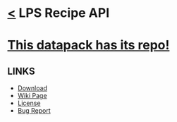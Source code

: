 # [<](../README.md) LPS Recipe API

# [This datapack has its repo!](https://github.com/legopitstop/LPS-Recipe-API-Datapack)
## LINKS
- [Download](https://www.curseforge.com/minecraft/customization/legopitstops-recipe-core-datapack)
- [Wiki Page](https://github.com/legopitstop/LPS-Recipe-API-Datapack/wiki)
- [License](https://legopitstop.weebly.com/legopitstops-common-license-v2.html)
- [Bug Report](https://github.com/legopitstop/LPS-Recipe-API-Datapack/issues)
